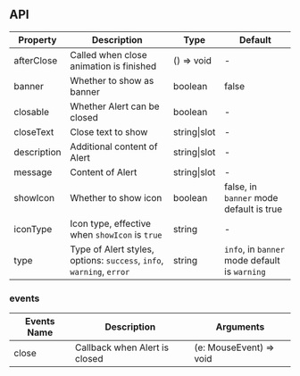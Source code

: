 
## API

| Property | Description | Type | Default |
| -------- | ----------- | ---- | ------- |
| afterClose | Called when close animation is finished | () => void | - |
| banner | Whether to show as banner | boolean | false |
| closable | Whether Alert can be closed | boolean | - |
| closeText | Close text to show | string\|slot | - |
| description | Additional content of Alert | string\|slot | - |
| message | Content of Alert | string\|slot | - |
| showIcon | Whether to show icon | boolean | false, in `banner` mode default is true |
| iconType | Icon type, effective when `showIcon` is `true` | string | - |
| type | Type of Alert styles, options: `success`, `info`, `warning`, `error` | string | `info`, in `banner` mode default is `warning` |

### events
| Events Name | Description | Arguments |
| --- | --- | --- |
| close | Callback when Alert is closed | (e: MouseEvent) => void |


